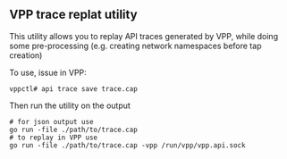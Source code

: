 ## VPP trace replat utility

This utility allows you to replay API traces generated by VPP,
while doing some pre-processing (e.g. creating network namespaces 
before tap creation)

To use, issue in VPP:
```console
vppctl# api trace save trace.cap
```

Then run the utility on the output
```console
# for json output use
go run -file ./path/to/trace.cap
# to replay in VPP use
go run -file ./path/to/trace.cap -vpp /run/vpp/vpp.api.sock
```
